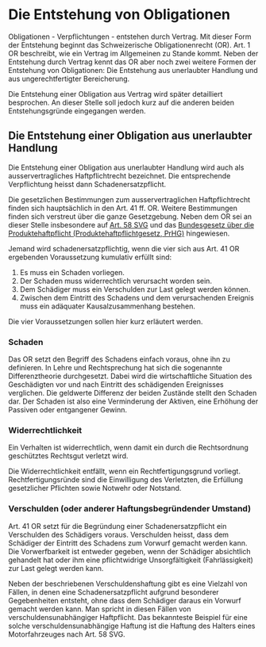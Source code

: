# Die Entstehung von Obligationen

Obligationen - Verpflichtungen - entstehen durch Vertrag. Mit dieser Form der
Entstehung beginnt das Schweizerische Obligationenrecht (OR). Art. 1 OR beschreibt,
wie ein Vertrag im Allgemeinen
zu Stande kommt. Neben der Entstehung durch Vertrag kennt das OR aber noch zwei
weitere Formen der Entstehung von Obligationen: Die Entstehung aus unerlaubter
Handlung und aus ungerechtfertigter Bereicherung.

Die Entstehung einer Obligation aus Vertrag wird später detailliert besprochen.
An dieser Stelle soll jedoch kurz auf die anderen beiden Entstehungsgründe
eingegangen werden.

## Die Entstehung einer Obligation aus unerlaubter Handlung

Die Entstehung einer Obligation aus unerlaubter Handlung wird auch als
ausservertragliches Haftpflichtrecht bezeichnet. Die entsprechende Verpflichtung
heisst dann Schadenersatzpflicht.

Die gesetzlichen Bestimmungen
zum ausservertraglichen Haftpflichtrecht finden sich hauptsächlich in den Art.
41 ff. OR. Weitere Bestimmungen finden sich verstreut über die ganze
Gesetzgebung. Neben dem OR sei an dieser Stelle insbesondere auf 
[Art. 58
SVG](https://www.fedlex.admin.ch/eli/cc/1959/679_705_685/de#tit_IV/chap_1)
und das [Bundesgesetz über die Produktehaftpflicht (Produktehaftpflichtgesetz,
PrHG)](https://www.fedlex.admin.ch/eli/cc/1993/3122_3122_3122/de) hingewiesen.

Jemand wird schadenersatzpflichtig, wenn die vier sich aus Art. 41 OR ergebenden
Voraussetzung kumulativ erfüllt sind:

1. Es muss ein Schaden vorliegen.
2. Der Schaden muss widerrechtlich verursacht worden sein.
3. Dem Schädiger muss ein Verschulden zur Last gelegt werden können.
4. Zwischen dem Eintritt des Schadens und dem verursachenden Ereignis muss ein
   adäquater Kausalzusammenhang bestehen.

Die vier Voraussetzungen sollen hier kurz erläutert werden.

### Schaden

Das OR setzt den Begriff des Schadens einfach voraus, ohne ihn zu definieren.
In Lehre und Rechtsprechung hat sich die sogenannte Differenztheorie
durchgesetzt. Dabei wird die wirtschaftliche Situation des Geschädigten vor und
nach Eintritt des schädigenden Ereignisses verglichen. Die geldwerte Differenz
der beiden Zustände stellt den Schaden dar. Der Schaden ist also eine
Verminderung der Aktiven, eine Erhöhung der Passiven oder entgangener Gewinn.

### Widerrechtlichkeit

Ein Verhalten ist widerrechtlich, wenn damit ein durch die Rechtsordnung
geschütztes Rechtsgut verletzt wird.

Die Widerrechtlichkeit entfällt, wenn ein Rechtfertigungsgrund vorliegt.
Rechtfertigungsründe sind die Einwilligung des Verletzten, die Erfüllung
gesetzlicher Pflichten sowie Notwehr oder Notstand.

### Verschulden (oder anderer Haftungsbegründender Umstand)

Art. 41 OR setzt für die Begründung einer Schadenersatzpflicht ein Verschulden
des Schädigers voraus. Verschulden heisst, dass dem Schädiger der Eintritt des
Schadens zum Vorwurf gemacht werden kann. Die Vorwerfbarkeit ist entweder gegeben,
wenn der Schädiger absichtlich gehandelt hat oder ihm eine pflichtwidrige
Unsorgfältigkeit (Fahrlässigkeit) zur Last gelegt werden kann.

Neben der beschriebenen Verschuldenshaftung gibt es eine Vielzahl von Fällen, in
denen eine Schadenersatzpflicht aufgrund besonderer Gegebenheiten entsteht, ohne
dass dem Schädiger daraus ein Vorwurf gemacht werden kann. Man spricht in diesen
Fällen von verschuldensunabhängiger Haftpflicht. Das bekannteste Beispiel für
eine solche verschuldensunabhängige Haftung ist die Haftung des Halters eines
Motorfahrzeuges nach Art. 58 SVG.